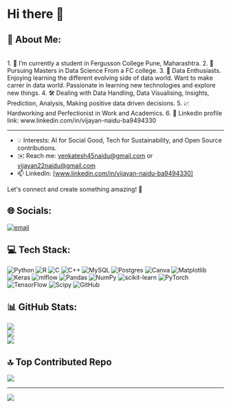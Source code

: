 # Hi there 👋
## 💫 About Me:
<br>
1. 🧠 I’m currently a student in Fergusson College Pune, Maharashtra.  2. 🦾 Pursuing Masters in Data Science From a FC college.  3. 🥇 Data Enthusiasts. Enjoying learning the different evolving side of data world. Want to make carrer in data world. Passionate in learning new technologies and explore new things.  4. 🛠 Dealing with Data Handling, Data Visualising, Insights, Prediction, Analysis, Making positive data driven decisions.  5. 📈 Hardworking and Perfectionist in Work and Academics.  6. 🎯 Linkedin profile link: www.linkedin.com/in/vijayan-naidu-ba9494330  

------------------------------------------------------------------------------------------------------------------------

- 💡 Interests: AI for Social Good, Tech for Sustainability, and Open Source contributions.
- ✉️ Reach me: [venkatesh45naidu@gmail.com](mailto:venkatesh45naidu@gmail.com) or [vijayan22naidu@gmail.com](mailto:vijayan22naidu@gmail.com)
- 📫 LinkedIn: [www.linkedin.com/in/vijayan-naidu-ba9494330]

Let's connect and create something amazing! 🚀

## 🌐 Socials:
[![email](https://img.shields.io/badge/Email-D14836?logo=gmail&logoColor=white)](mailto:venkatesh45naidu@gmail.com) 

## 💻 Tech Stack:
![Python](https://img.shields.io/badge/python-3670A0?style=flat&logo=python&logoColor=ffdd54) ![R](https://img.shields.io/badge/r-%23276DC3.svg?style=flat&logo=r&logoColor=white) ![C](https://img.shields.io/badge/c-%2300599C.svg?style=flat&logo=c&logoColor=white) ![C++](https://img.shields.io/badge/c++-%2300599C.svg?style=flat&logo=c%2B%2B&logoColor=white) ![MySQL](https://img.shields.io/badge/mysql-4479A1.svg?style=flat&logo=mysql&logoColor=white) ![Postgres](https://img.shields.io/badge/postgres-%23316192.svg?style=flat&logo=postgresql&logoColor=white) ![Canva](https://img.shields.io/badge/Canva-%2300C4CC.svg?style=flat&logo=Canva&logoColor=white) ![Matplotlib](https://img.shields.io/badge/Matplotlib-%23ffffff.svg?style=flat&logo=Matplotlib&logoColor=black) ![Keras](https://img.shields.io/badge/Keras-%23D00000.svg?style=flat&logo=Keras&logoColor=white) ![mlflow](https://img.shields.io/badge/mlflow-%23d9ead3.svg?style=flat&logo=numpy&logoColor=blue) ![Pandas](https://img.shields.io/badge/pandas-%23150458.svg?style=flat&logo=pandas&logoColor=white) ![NumPy](https://img.shields.io/badge/numpy-%23013243.svg?style=flat&logo=numpy&logoColor=white) ![scikit-learn](https://img.shields.io/badge/scikit--learn-%23F7931E.svg?style=flat&logo=scikit-learn&logoColor=white) ![PyTorch](https://img.shields.io/badge/PyTorch-%23EE4C2C.svg?style=flat&logo=PyTorch&logoColor=white) ![TensorFlow](https://img.shields.io/badge/TensorFlow-%23FF6F00.svg?style=flat&logo=TensorFlow&logoColor=white) ![Scipy](https://img.shields.io/badge/SciPy-%230C55A5.svg?style=flat&logo=scipy&logoColor=%white) ![GitHub](https://img.shields.io/badge/github-%23121011.svg?style=flat&logo=github&logoColor=white)

## 📊 GitHub Stats:
![](https://github-readme-stats.vercel.app/api?username=vj220803&theme=nord&hide_border=true&include_all_commits=false&count_private=false)<br/>
![](https://nirzak-streak-stats.vercel.app/?user=vj220803&theme=nord&hide_border=true)<br/>
![](https://github-readme-stats.vercel.app/api/top-langs/?username=vj220803&theme=nord&hide_border=true&include_all_commits=false&count_private=false&layout=compact)

## 🔝 Top Contributed Repo
![](https://github-contributor-stats.vercel.app/api?username=vj220803&limit=5&theme=dark&combine_all_yearly_contributions=true)

---
[![](https://visitcount.itsvg.in/api?id=vj220803&icon=0&color=0)](https://visitcount.itsvg.in)

<!-- Proudly created with GPRM ( https://gprm.itsvg.in ) -->
